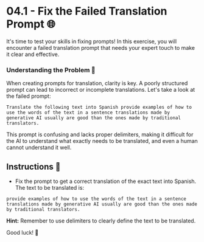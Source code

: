 # 04.1 - Fix the Failed Translation Prompt 🌐

It's time to test your skills in fixing prompts! In this exercise, you will encounter a failed translation prompt that needs your expert touch to make it clear and effective.

### Understanding the Problem 🧐

When creating prompts for translation, clarity is key. A poorly structured prompt can lead to incorrect or incomplete translations. Let's take a look at the failed prompt:

``` 
Translate the following text into Spanish provide examples of how to use the words of the text in a sentence translations made by generative AI usually are good than the ones made by traditional translators. 
```

This prompt is confusing and lacks proper delimiters, making it difficult for the AI to understand what exactly needs to be translated, and even a human cannot understand it well.

## Instructions 📌

- Fix the prompt to get a correct translation of the exact text into Spanish. The text to be translated is:

```text
provide examples of how to use the words of the text in a sentence translations made by generative AI usually are good than the ones made by traditional translators.
```

**Hint:** Remember to use delimiters to clearly define the text to be translated.

Good luck! 🎉